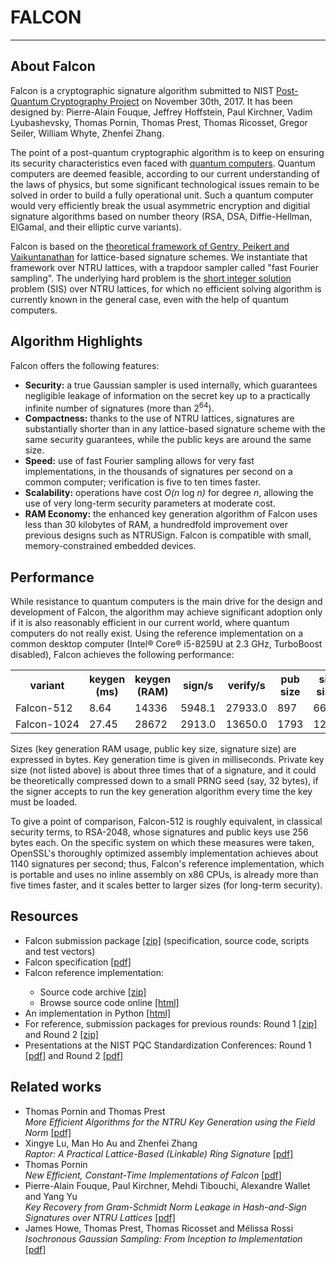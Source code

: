 # FALCON

<!DOCTYPE html>
<html>
<head>
<meta charset="utf-8" />
<meta http-equiv="Content-Type" content="text/html; charset=utf-8" />
<meta http-equiv="x-ua-compatible" content="ie=edge,chrome=1" />

<meta name="description" content="" />
<meta name="keywords" content="" />

<meta http-equiv="Content-Language" content="EN" />
<meta name="Language" content="EN" />
<meta name="viewport" content="width=960, initial-scale=0.33, maximum-sclae=1" />
<link rel="stylesheet" href="default.css" />
</head>

<body>


<hr />

<h2>About <span class="falconfont">Falcon</span></h2>

<p><span class="falconfont">Falcon</span> is a cryptographic signature
algorithm submitted to NIST <a
href="https://csrc.nist.gov/projects/post-quantum-cryptography">Post-Quantum
Cryptography Project</a> on November 30th, 2017. It has been designed
by: Pierre-Alain Fouque, Jeffrey Hoffstein, Paul Kirchner, Vadim
Lyubashevsky, Thomas Pornin, Thomas Prest, Thomas Ricosset, Gregor
Seiler, William Whyte, Zhenfei Zhang.</p>

<p>The point of a post-quantum cryptographic algorithm is to keep on
ensuring its security characteristics even faced with <a
href="https://en.wikipedia.org/wiki/Quantum_computing">quantum
computers</a>. Quantum computers are deemed feasible, according to our
current understanding of the laws of physics, but some significant
technological issues remain to be solved in order to build a fully
operational unit. Such a quantum computer would very efficiently break
the usual asymmetric encryption and digitial signature algorithms based
on number theory (RSA, DSA, Diffie-Hellman, ElGamal, and their elliptic
curve variants).

<p><span class="falconfont">Falcon</span> is based on the <a
href="https://eprint.iacr.org/2007/432">theoretical framework of Gentry,
Peikert and Vaikuntanathan</a> for lattice-based signature schemes. We
instantiate that framework over NTRU lattices, with a trapdoor sampler
called "fast Fourier sampling". The underlying hard problem is the <a
href="https://en.wikipedia.org/wiki/Short_integer_solution_problem">short
integer solution</a> problem (SIS) over NTRU lattices, for which no
efficient solving algorithm is currently known in the general case, even
with the help of quantum computers.</p>

<h2>Algorithm Highlights</h2>

<p><span class="falconfont">Falcon</span> offers the following features:</p>
<ul>
<li><strong>Security:</strong> a true Gaussian sampler is used internally,
which guarantees negligible leakage of information on the secret key up to
a practically infinite number of signatures (more than 2<sup>64</sup>).
<li><strong>Compactness:</strong> thanks to the use of NTRU lattices,
signatures are substantially shorter than in any lattice-based signature
scheme with the same security guarantees, while the public keys are
around the same size.</li>
<li><strong>Speed:</strong> use of fast Fourier sampling allows for very
fast implementations, in the thousands of signatures per second on a
common computer; verification is five to ten times faster.</li>
<li><strong>Scalability:</strong> operations have cost <em>O(n</em> log
<em>n)</em> for degree <em>n</em>, allowing the use of very long-term
security parameters at moderate cost.
<li><strong>RAM Economy:</strong> the enhanced key generation algorithm
of <span class="falconfont">Falcon</span> uses less than 30 kilobytes
of RAM, a hundredfold improvement over previous designs such as
NTRUSign. <span class="falconfont">Falcon</span> is compatible with
small, memory-constrained embedded devices.</li>
</ul>

<h2>Performance</h2>

<p>While resistance to quantum computers is the main drive for the
design and development of <span class="falconfont">Falcon</span>, the
algorithm may achieve significant adoption only if it is also reasonably
efficient in our current world, where quantum computers do not really
exist. Using the reference implementation on a common desktop computer
(Intel® Core® i5-8259U at 2.3 GHz, TurboBoost disabled), <span
class="falconfont">Falcon</span> achieves the following performance:</p>

<table>
<tr class="titlerow">
  <th>variant</th>
  <th>keygen (ms)</th>
  <th>keygen (RAM)</th>
  <th>sign/s</th>
  <th>verify/s</th>
  <th>pub size</th>
  <th>sig size</th>
</tr>
<tr>
  <td><span class="falconfont">Falcon</span>-512</td>
  <td class="values">8.64</td>
  <td class="values">14336</td>
  <td class="values">5948.1</td>
  <td class="values">27933.0</td>
  <td class="values">897</td>
  <td class="values">666</td>
</tr>
<tr>
  <td><span class="falconfont">Falcon</span>-1024</td>
  <td class="values">27.45</td>
  <td class="values">28672</td>
  <td class="values">2913.0</td>
  <td class="values">13650.0</td>
  <td class="values">1793</td>
  <td class="values">1280</td>
</tr>
</table>

<p>Sizes (key generation RAM usage, public key size, signature size) are
expressed in bytes. Key generation time is given in milliseconds.
Private key size (not listed above) is about three times that of a
signature, and it could be theoretically compressed down to a small PRNG
seed (say, 32 bytes), if the signer accepts to run the key generation
algorithm every time the key must be loaded.</p>

<p>To give a point of comparison, <span
class="falconfont">Falcon</span>-512 is roughly equivalent, in classical
security terms, to RSA-2048, whose signatures and public keys use 256
bytes each. On the specific system on which these measures were taken,
OpenSSL's thoroughly optimized assembly implementation achieves about
1140 signatures per second; thus, <span
class="falconfont">Falcon</span>'s reference implementation, which is
portable and uses no inline assembly on x86 CPUs, is already more than
five times faster, and it scales better to larger sizes (for long-term
security).</p>

<h2>Resources</h2>

<ul>
<li><span class="falconfont">Falcon</span> submission package <a href="https://falcon-sign.info/falcon-round3.zip">[zip]</a> (specification, source code, scripts and test vectors)</li>
<li><span class="falconfont">Falcon</span> specification <a href="https://falcon-sign.info/falcon.pdf">[pdf]</a></li>
<li><span class="falconfont">Falcon</span> reference implementation:</li>
  <ul>
  <li>Source code archive <a href="https://falcon-sign.info/Falcon-impl-round3.zip">[zip]</a></li>
  <li>Browse source code online <a href="https://falcon-sign.info/impl/falcon.h.html">[html]</a></li>
  </ul>
<li>An implementation in Python <a href="https://github.com/tprest/falcon.py">[html]</a></li>
<li>For reference, submission packages for previous rounds: Round 1 <a href="https://falcon-sign.info/falcon-round1.zip">[zip]</a> and Round 2 <a href="https://falcon-sign.info/falcon-round2.zip">[zip]</a></li>
<li>Presentations at the NIST PQC Standardization Conferences: Round 1 <a href="https://csrc.nist.gov/CSRC/media/Presentations/Falcon/images-media/Falcon-April2018.pdf">[pdf]</a> and Round 2 <a href="https://csrc.nist.gov/CSRC/media/Presentations/falcon-round-2-presentation/images-media/falcon-prest.pdf">[pdf]</a></li>
</ul>


<h2>Related works</h2>

<ul>
<li>Thomas Pornin and Thomas Prest <br>
  <i>More Efficient Algorithms for the NTRU Key Generation using the Field Norm</i> <a href="https://eprint.iacr.org/2019/015.pdf">[pdf]</a>
<li> Xingye Lu, Man Ho Au and Zhenfei Zhang <br>
  <i> Raptor: A Practical Lattice-Based (Linkable) Ring Signature</i> <a href="https://eprint.iacr.org/2018/857.pdf">[pdf]</a>
<li> Thomas Pornin <br>
  <i> New Efficient, Constant-Time Implementations of Falcon</i> <a href="https://eprint.iacr.org/2019/893.pdf">[pdf]</a>
<li> Pierre-Alain Fouque, Paul Kirchner, Mehdi Tibouchi, Alexandre Wallet and Yang Yu <br>
  <i> Key Recovery from Gram-Schmidt Norm Leakage in Hash-and-Sign Signatures over NTRU Lattices</i> <a href="https://eprint.iacr.org/2019/1180.pdf">[pdf]</a>
<li> James Howe, Thomas Prest, Thomas Ricosset and Mélissa Rossi <br>
  <i> Isochronous Gaussian Sampling: From Inception to Implementation</i> <a href="https://eprint.iacr.org/2019/1411.pdf">[pdf]</a>
</ul>
</body>
</html>
